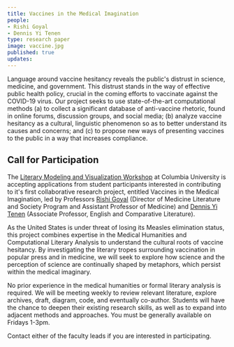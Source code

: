 ```yaml
---
title: Vaccines in the Medical Imagination
people:
- Rishi Goyal
- Dennis Yi Tenen
type: research paper
image: vaccine.jpg
published: true
updates:
---
```


Language around vaccine hesitancy reveals the public's distrust in science, medicine, and
government. This distrust stands in the way of effective public health policy, crucial in the
coming efforts to vaccinate against the COVID-19 virus. Our project seeks to use
state-of-the-art computational methods (a) to collect a significant database of anti-vaccine
rhetoric, found in online forums, discussion groups, and social media; (b) analyze vaccine
hesitancy as a cultural, linguistic phenomenon so as to better understand its causes and
concerns; and (c) to propose new ways of presenting vaccines to the public in a way that
increases compliance.

## Call for Participation

The [Literary Modeling and Visualization Workshop][1] at Columbia University is accepting
applications from student participants interested in contributing to it's first collaborative
research project, entitled Vaccines in the Medical Imagination, led by Professors [Rishi
Goyal][2] (Director of Medicine Literature and Society Program and Assistant Professor of
Medicine) and [Dennis Yi Tenen][3] (Associate Professor, English and Comparative Literature).

As the United States is under threat of losing its Measles elimination status, this project
combines expertise in the Medical Humanities and Computational Literary Analysis to understand
the cultural roots of vaccine hesitancy. By investigating the literary tropes surrounding
vaccination in popular press and in medicine, we will seek to explore how science and the
perception of science are continually shaped by metaphors, which persist within the medical
imaginary.

No prior experience in the medical humanities or formal literary analysis is required. We will
be meeting weekly to review relevant literature, explore archives, draft, diagram, code, and
eventually co-author. Students will have the chance to deepen their existing research skills,
as well as to expand into adjacent methods and approaches. You must be generally available on
Fridays 1-3pm.

Contact either of the faculty leads if you are interested in participating.

[1]: https://xpmethod.plaintext.in/projects/literary-modeling.html
[2]: http://icls.columbia.edu/author/0000000039/
[3]: http://denten.plaintext.in/
